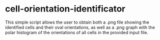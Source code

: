 # cell-orientation-identificator
This simple script allows the user to obtain both a .png file showing the identified cells and their oval orientations, as well as a .png graph with the polar histogram of the orientations of all cells in the provided input file.
